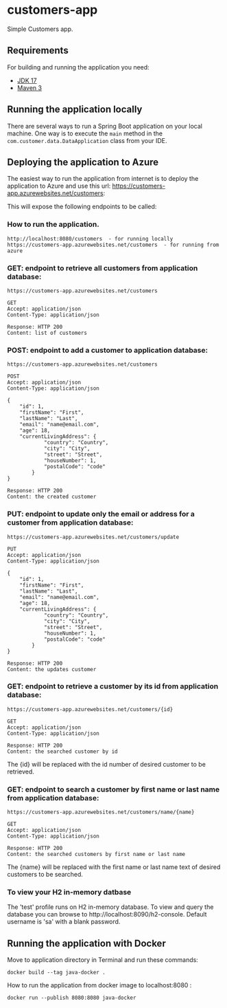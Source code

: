 # customers-app

Simple Customers app.

## Requirements

For building and running the application you need:

- [JDK 17](https://www.oracle.com/java/technologies/downloads/#jdk17)
- [Maven 3](https://maven.apache.org)

## Running the application locally

There are several ways to run a Spring Boot application on your local machine. One way is to execute the `main` method in the `com.customer.data.DataApplication` class from your IDE.

## Deploying the application to Azure

The easiest way to run the application from internet is to deploy the application to Azure and use this url: https://customers-app.azurewebsites.net/customers:

This will expose the following endpoints to be called:

### How to run the application.

```
http://localhost:8080/customers  - for running locally
https://customers-app.azurewebsites.net/customers  - for running from azure
```

### GET: endpoint to retrieve all customers from application database:
```
https://customers-app.azurewebsites.net/customers

GET
Accept: application/json
Content-Type: application/json

Response: HTTP 200
Content: list of customers
```


### POST: endpoint to add a customer to application database:
```
https://customers-app.azurewebsites.net/customers

POST 
Accept: application/json
Content-Type: application/json

{
    "id": 1,
    "firstName": "First", 
    "lastName": "Last", 
    "email": "name@email.com", 
    "age": 18,
    "currentLivingAddress": {
            "country": "Country", 
            "city": "City", 
            "street": "Street", 
            "houseNumber": 1, 
            "postalCode": "code"
        }
}

Response: HTTP 200
Content: the created customer
```


### PUT: endpoint to update only the email or address for a customer from application database:
```
https://customers-app.azurewebsites.net/customers/update

PUT 
Accept: application/json
Content-Type: application/json

{
    "id": 1,
    "firstName": "First", 
    "lastName": "Last", 
    "email": "name@email.com", 
    "age": 18,
    "currentLivingAddress": {
            "country": "Country", 
            "city": "City", 
            "street": "Street", 
            "houseNumber": 1, 
            "postalCode": "code"
        }
}

Response: HTTP 200
Content: the updates customer
```


### GET: endpoint to retrieve a customer by its id from application database:
```
https://customers-app.azurewebsites.net/customers/{id}

GET
Accept: application/json
Content-Type: application/json

Response: HTTP 200
Content: the searched customer by id
```
The {id} will be replaced with the id number of desired customer to be retrieved.


### GET: endpoint to search a customer by first name or last name from application database:
```
https://customers-app.azurewebsites.net/customers/name/{name}

GET
Accept: application/json
Content-Type: application/json

Response: HTTP 200
Content: the searched customers by first name or last name
```
The {name} will be replaced with the first name or last name text of desired customers to be searched.


### To view your H2 in-memory datbase

The 'test' profile runs on H2 in-memory database. To view and query the database you can browse to http://localhost:8090/h2-console. Default username is 'sa' with a blank password.

## Running the application with Docker

Move to application directory in Terminal and run these commands:

```
docker build --tag java-docker .
```

How to run the application from docker image to localhost:8080 :

```
docker run --publish 8080:8080 java-docker
```

